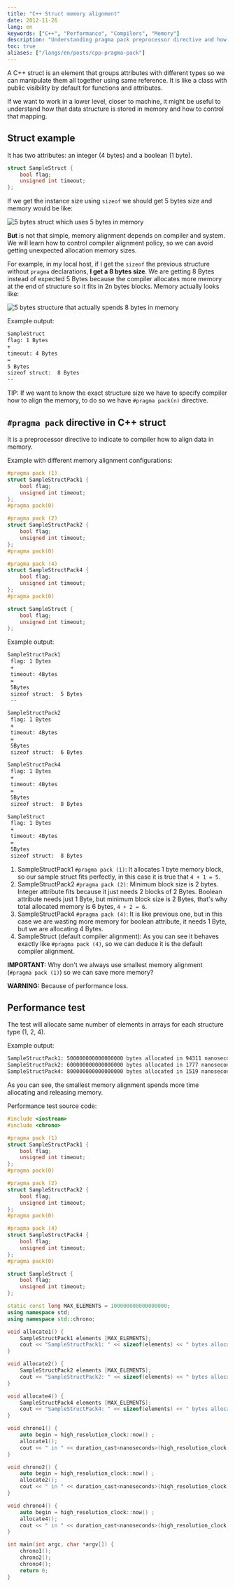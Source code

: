 ```yaml
---
title: "C++ Struct memory alignment"
date: 2012-11-26
lang: en
keywords: ["C++", "Performance", "Compilers", "Memory"]
description: "Understanding pragma pack preprocessor directive and how it affects to memory alignment"
toc: true
aliases: ["/langs/en/posts/cpp-pragma-pack"]
---
```


A C++ struct is an element that groups attributes with different types so we can manipulate them all together using same reference. It is like a class with public visibility by default for functions and attributes.

If we want to work in a lower level, closer to machine, it might be useful to understand how that data structure is stored in memory and how to control that mapping.

## Struct example

It has two attributes: an integer (4 bytes) and a boolean (1 byte).

```cpp
struct SampleStruct {
    bool flag;
    unsigned int timeout;
};
```

If we get the instance size using `sizeof` we should get 5 bytes size and memory would be like:

![5 bytes struct which uses 5 bytes in memory](./5b.png)

**But** is not that simple, memory alignment depends on compiler and system. We will learn how to control compiler alignment policy, so we can avoid getting unexpected allocation memory sizes.

For example, in my local host, if I get the `sizeof` the previous structure without `pragma` declarations, **I get a 8 bytes size**. We are getting 8 Bytes instead of expected 5 Bytes because the compiler allocates more memory at the end of structure so it fits in 2n bytes blocks. Memory actually looks like:

![5 bytes structure that actually spends 8 bytes in memory](./8b.png)

Example output:

```bash
SampleStruct
flag: 1 Bytes
+
timeout: 4 Bytes
=
5 Bytes
sizeof struct:  8 Bytes
--
```

TIP: If we want to know the exact structure size we have to specify compiler how to align the memory, to do so we have `#pragma pack(n)` directive.

## `#pragma pack` directive in C++ struct

It is a preprocessor directive to indicate to compiler how to align data in memory.

Example with different memory alignment configurations:

```cpp
#pragma pack (1)
struct SampleStructPack1 {
    bool flag;
    unsigned int timeout;
};
#pragma pack(0)

#pragma pack (2)
struct SampleStructPack2 {
    bool flag;
    unsigned int timeout;
};
#pragma pack(0)

#pragma pack (4)
struct SampleStructPack4 {
    bool flag;
    unsigned int timeout;
};
#pragma pack(0)

struct SampleStruct {
    bool flag;
    unsigned int timeout;
};
```

Example output:

```bash
SampleStructPack1
 flag: 1 Bytes
 +
 timeout: 4Bytes
 =
 5Bytes
 sizeof struct:  5 Bytes
 --

SampleStructPack2
 flag: 1 Bytes
 +
 timeout: 4Bytes
 =
 5Bytes
 sizeof struct:  6 Bytes

SampleStructPack4
 flag: 1 Bytes
 +
 timeout: 4Bytes
 =
 5Bytes
 sizeof struct:  8 Bytes

SampleStruct
 flag: 1 Bytes
 +
 timeout: 4Bytes
 =
 5Bytes
 sizeof struct:  8 Bytes
```

1. SampleStructPack1 `#pragma pack (1)`: It allocates 1 byte memory block, so our sample struct fits perfectly, in this case it is true that `4 + 1 = 5`.
2. SampleStructPack2 `#pragma pack (2)`: Minimum block size is 2 bytes. Integer attribute fits because it just needs 2 blocks of 2 Bytes. Boolean attribute needs just 1 Byte, but minimum block size is 2 Bytes, that's why total allocated memory is 6 bytes, `4 + 2 = 6`.
3. SampleStructPack4 `#pragma pack (4)`: It is like previous one, but in this case we are wasting more memory for boolean attribute, it needs 1 Byte, but we are allocating 4 Bytes.
4. SampleStruct (default compiler alignment): As you can see it behaves exactly like `#pragma pack (4)`, so we can deduce it is the default compiler alignment.

**IMPORTANT:** Why don't we always use smallest memory alignment (`#pragma pack (1)`) so we can save more memory?

**WARNING:** Because of performance loss.

## Performance test

The test will allocate same number of elements in arrays for each structure type (1, 2, 4).

Example output:

```bash
SampleStructPack1: 500000000000000000 bytes allocated in 94311 nanoseconds
SampleStructPack2: 600000000000000000 bytes allocated in 1777 nanoseconds
SampleStructPack4: 800000000000000000 bytes allocated in 1519 nanoseconds
```

As you can see, the smallest memory alignment spends more time allocating and releasing memory.

Performance test source code:

```cpp
#include <iostream>
#include <chrono>

#pragma pack (1)
struct SampleStructPack1 {
    bool flag;
    unsigned int timeout;
};
#pragma pack(0)

#pragma pack (2)
struct SampleStructPack2 {
    bool flag;
    unsigned int timeout;
};
#pragma pack(0)

#pragma pack (4)
struct SampleStructPack4 {
    bool flag;
    unsigned int timeout;
};
#pragma pack(0)

struct SampleStruct {
    bool flag;
    unsigned int timeout;
};

static const long MAX_ELEMENTS = 100000000000000000;
using namespace std;
using namespace std::chrono;

void allocate1() {
    SampleStructPack1 elements [MAX_ELEMENTS];
    cout << "SampleStructPack1: " << sizeof(elements) << " bytes allocated";
}

void allocate2() {
    SampleStructPack2 elements [MAX_ELEMENTS];
    cout << "SampleStructPack2: " << sizeof(elements) << " bytes allocated";
}

void allocate4() {
    SampleStructPack4 elements [MAX_ELEMENTS];
    cout << "SampleStructPack4: " << sizeof(elements) << " bytes allocated";
}

void chrono1() {
    auto begin = high_resolution_clock::now() ;
    allocate1();
    cout << " in " << duration_cast<nanoseconds>(high_resolution_clock::now() - begin).count() << " nanoseconds" << endl;
}

void chrono2() {
    auto begin = high_resolution_clock::now() ;
    allocate2();
    cout << " in " << duration_cast<nanoseconds>(high_resolution_clock::now() - begin).count() << " nanoseconds" << endl;
}

void chrono4() {
    auto begin = high_resolution_clock::now() ;
    allocate4();
    cout << " in " << duration_cast<nanoseconds>(high_resolution_clock::now() - begin).count() << " nanoseconds" << endl;
}

int main(int argc, char *argv[]) {
    chrono1();
    chrono2();
    chrono4();
    return 0;
}
```
